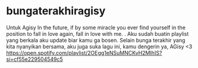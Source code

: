# bungaterakhiragisy

Untuk Agisy
In the future, if by some miracle you ever find yourself in the position to fall in love again, fall in love with me.
.
Aku sudah buatin playlist yang berkala aku update biar kamu ga bosen. Selain bunga terakhir yang kita nyanyikan bersama, aku juga suka lagu ini, kamu dengerin ya, AGisy <3
https://open.spotify.com/playlist/2OEgg1eNSuMNCKvH2MIhIS?si=cf55e229504549c5
